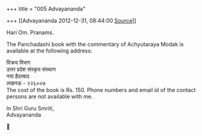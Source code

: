 +++
title = "005 Advayananda"

+++
[[Advayananda	2012-12-31, 08:44:00 [Source](https://groups.google.com/g/bvparishat/c/NNW6SNbXvpQ)]]



Hari Om. Pranams.  
  
The Panchadashi book with the commentary of Achyutaraya Modak is available at the following address:  
  
विक्रय विभाग  
उत्तर प्रदेश संस्कृत संस्थान  
नया हैदरबाद  
लखनऊ - २२६००७  
The cost of the book is Rs. 150. Phone numbers and email id of the contact persons are not available with me.

  
  
In Shri Guru Smriti,  
Advayananda  



